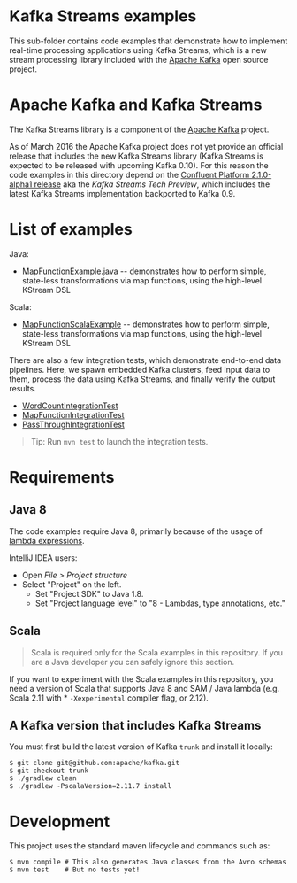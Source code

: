 # Kafka Streams examples

This sub-folder contains code examples that demonstrate how to implement real-time processing applications using Kafka
Streams, which is a new stream processing library included with the [Apache Kafka](http://kafka.apache.org/) open source
project.


# Apache Kafka and Kafka Streams

The Kafka Streams library is a component of the [Apache Kafka](http://kafka.apache.org/) project.

As of March 2016 the Apache Kafka project does not yet provide an official release that includes the new Kafka Streams
library (Kafka Streams is expected to be released with upcoming Kafka 0.10).  For this reason the code examples in this
directory depend on the [Confluent Platform 2.1.0-alpha1 release](http://www.confluent.io/developer) aka the
_Kafka Streams Tech Preview_, which includes the latest Kafka Streams implementation backported to Kafka 0.9.


# List of examples

Java:

* [MapFunctionExample.java](src/main/java/io/confluent/examples/streams/MapFunctionExample.java)
  -- demonstrates how to perform simple, state-less transformations via map functions, using the high-level KStream DSL

Scala:

* [MapFunctionScalaExample](src/main/scala/io/confluent/examples/streams/MapFunctionScalaExample.scala)
  -- demonstrates how to perform simple, state-less transformations via map functions, using the high-level KStream DSL

There are also a few integration tests, which demonstrate end-to-end data pipelines.  Here, we spawn embedded Kafka
clusters, feed input data to them, process the data using Kafka Streams, and finally verify the output results.

* [WordCountIntegrationTest](src/test/java/io/confluent/examples/streams/WordCountIntegrationTest.java)
* [MapFunctionIntegrationTest](src/test/java/io/confluent/examples/streams/MapFunctionIntegrationTest.java)
* [PassThroughIntegrationTest](src/test/java/io/confluent/examples/streams/PassThroughIntegrationTest.java)

> Tip: Run `mvn test` to launch the integration tests.


# Requirements

## Java 8

The code examples require Java 8, primarily because of the usage of
[lambda expressions](https://docs.oracle.com/javase/tutorial/java/javaOO/lambdaexpressions.html).

IntelliJ IDEA users:

* Open _File > Project structure_
* Select "Project" on the left.
    * Set "Project SDK" to Java 1.8.
    * Set "Project language level" to "8 - Lambdas, type annotations, etc."


## Scala

> Scala is required only for the Scala examples in this repository.  If you are a Java developer you can safely ignore
> this section.

If you want to experiment with the Scala examples in this repository, you need a version of Scala that supports Java 8
and SAM / Java lambda (e.g. Scala 2.11 with * `-Xexperimental` compiler flag, or 2.12).


## A Kafka version that includes Kafka Streams

You must first build the latest version of Kafka `trunk` and install it locally:

```shell
$ git clone git@github.com:apache/kafka.git
$ git checkout trunk
$ ./gradlew clean
$ ./gradlew -PscalaVersion=2.11.7 install
```


# Development

This project uses the standard maven lifecycle and commands such as:

```shell
$ mvn compile # This also generates Java classes from the Avro schemas
$ mvn test    # But no tests yet!
```
